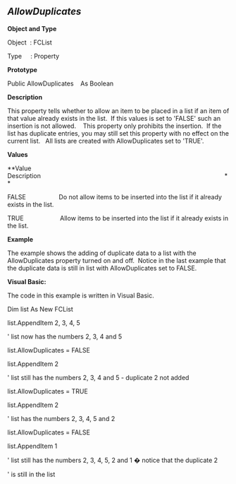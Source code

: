 _AllowDuplicates_
-----------------

**Object and Type**

Object  : FCList

Type     : Property

**Prototype**

Public AllowDuplicates    As Boolean

**Description**

This property tells whether to allow an item to be placed in a list if an item of that value already exists in the list.  If this values is set to 'FALSE' such an insertion is not allowed.    This property only prohibits the insertion.  If the list has duplicate entries, you may still set this property with no effect on the current list.   All lists are created with AllowDuplicates set to 'TRUE'.

**Values**

**Value                     Description                                                                                                          **

FALSE                   Do not allow items to be inserted into the list if it already exists in the list.

TRUE                     Allow items to be inserted into the list if it already exists in the list.

**Example**

The example shows the adding of duplicate data to a list with the AllowDuplicates property turned on and off.  Notice in the last example that the duplicate data is still in list with AllowDuplicates set to FALSE.

**Visual Basic:**

The code in this example is written in Visual Basic.

Dim list As New FCList

list.AppendItem 2, 3, 4, 5

' list now has the numbers 2, 3, 4 and 5

list.AllowDuplicates = FALSE

list.AppendItem 2

' list still has the numbers 2, 3, 4 and 5 - duplicate 2 not added

list.AllowDuplicates = TRUE

list.AppendItem 2

' list has the numbers 2, 3, 4, 5 and 2

list.AllowDuplicates = FALSE

list.AppendItem 1

' list still has the numbers 2, 3, 4, 5, 2 and 1 � notice that the duplicate 2

' is still in the list